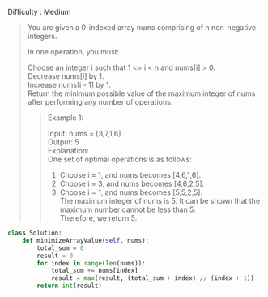 Difficulty : Medium 

>You are given a 0-indexed array nums comprising of n non-negative integers.  
>
>In one operation, you must:  
>
>Choose an integer i such that 1 <= i < n and nums[i] > 0.  
>Decrease nums[i] by 1.  
>Increase nums[i - 1] by 1.  
>Return the minimum possible value of the maximum integer of nums after performing any number of operations.  
>
>>Example 1:  
>>
>>Input: nums = [3,7,1,6]  
>>Output: 5  
>>Explanation:  
>>One set of optimal operations is as follows:  
>>1. Choose i = 1, and nums becomes [4,6,1,6].  
>>2. Choose i = 3, and nums becomes [4,6,2,5].   
>>3. Choose i = 1, and nums becomes [5,5,2,5].  
>>The maximum integer of nums is 5. It can be shown that the maximum number cannot be less than 5.  
>>Therefore, we return 5.  

```python
class Solution:
    def minimizeArrayValue(self, nums):
        total_sum = 0
        result = 0
        for index in range(len(nums)):
            total_sum += nums[index]
            result = max(result, (total_sum + index) // (index + 1))
        return int(result)
```        
